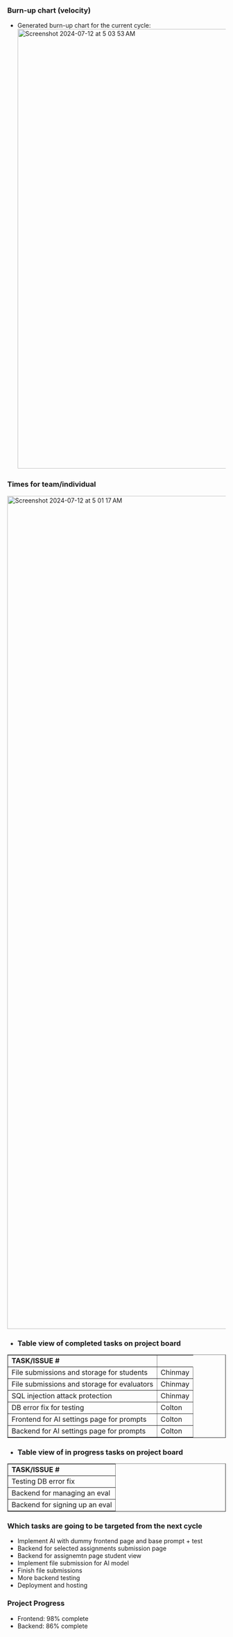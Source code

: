 ### Burn-up chart (velocity)

- Generated burn-up chart for the current cycle:
  <img width="1013" alt="Screenshot 2024-07-12 at 5 03 53 AM" src="https://github.com/user-attachments/assets/6196e2f5-5f72-4fd9-a3fe-9525ee582822">

### Times for team/individual

<img width="1920" alt="Screenshot 2024-07-12 at 5 01 17 AM" src="https://github.com/user-attachments/assets/9b660748-a7dd-4395-afe2-968cc0559e12">

- ### Table view of completed tasks on project board

<table border="1">
    <tr>
        <td><strong>TASK/ISSUE #</strong>
        </td>
    </tr>
    <tr>
        <td> File submissions and storage for students
        </td>
        <td> Chinmay
        </td>
    </tr>
    </tr>
    <tr>
        <td> File submissions and storage for evaluators
        </td>
        <td> Chinmay
        </td>
    </tr>
    </tr>
    <tr>
        <td> SQL injection attack protection 
        </td>
        <td> Chinmay
        </td>
    </tr>
    <tr>
        <td> DB error fix for testing
        </td>
        <td> Colton
        </td>
    </tr>
    <tr>
        <td> Frontend for AI settings page for prompts 
        </td>
        <td> Colton
        </td>
    </tr>
    <tr>
        <td> Backend for AI settings page for prompts 
        </td>
        <td> Colton
        </td>
    </tr>
</table>


- ### Table view of in progress tasks on project board
<table border="1">
<tr>
        <td><strong>TASK/ISSUE #</strong>
        </td>
    </tr>
<tr>
        <td> Testing DB error fix
        </td>
    </tr>
    <tr>
        <td> Backend for managing an eval
        </td>
    </tr>
    <tr>
        <td> Backend for signing up an eval
        </td>
    </tr>
</table>

### Which tasks are going to be targeted from the next cycle
- Implement AI with dummy frontend page and base prompt + test
- Backend for selected assignments submission page
- Backend for assignemtn page student view
- Implement file submission for AI model
- Finish file submissions
- More backend testing
- Deployment and hosting

### Project Progress
- Frontend: 98% complete
- Backend: 86% complete
